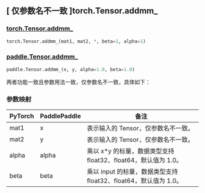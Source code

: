 ## [ 仅参数名不一致 ]torch.Tensor.addmm_

### [torch.Tensor.addmm_](https://pytorch.org/docs/stable/generated/torch.Tensor.addmm_.html)

```python
torch.Tensor.addmm_(mat1, mat2, *, beta=1, alpha=1)
```

### [paddle.Tensor.addmm_]()

```python
paddle.Tensor.addmm_(x, y, alpha=1.0, beta=1.0)
```

两者功能一致且参数用法一致，仅参数名不一致，具体如下：

### 参数映射

| PyTorch  | PaddlePaddle |               备注               |
| -------- | ------------ | -------------------------------- |
| mat1 |      x       | 表示输入的 Tensor，仅参数名不一致。 |
| mat2 |      y       | 表示输入的 Tensor，仅参数名不一致。 |
| alpha |   alpha     | 乘以 x*y 的标量，数据类型支持 float32、float64，默认值为 1.0。|
| beta  |    beta     | 乘以 input 的标量，数据类型支持 float32、float64，默认值为 1.0。|
